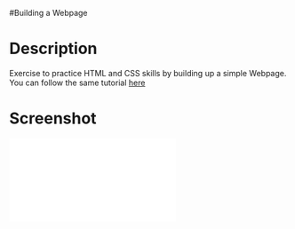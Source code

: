 #Building a Webpage

Description
===========

Exercise to practice HTML and CSS skills by building up a simple Webpage. You can follow the same tutorial [here](http://learn.shayhowe.com/html-css/building-your-first-web-page/)

Screenshot
==========
![alt tag](file:///Users/lekeabolade/Documents/MakersAcademy/buildingAWebPage/speakers.html)
